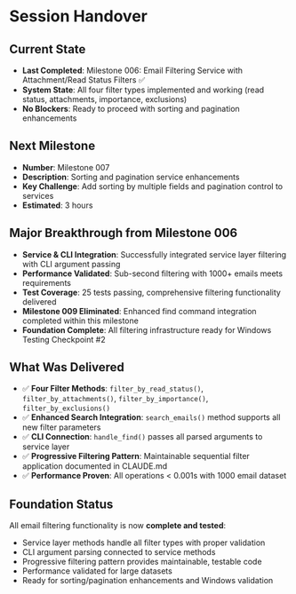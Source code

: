 # Session Handover

## Current State
- **Last Completed**: Milestone 006: Email Filtering Service with Attachment/Read Status Filters ✅
- **System State**: All four filter types implemented and working (read status, attachments, importance, exclusions)
- **No Blockers**: Ready to proceed with sorting and pagination enhancements

## Next Milestone
- **Number**: Milestone 007
- **Description**: Sorting and pagination service enhancements
- **Key Challenge**: Add sorting by multiple fields and pagination control to services
- **Estimated**: 3 hours

## Major Breakthrough from Milestone 006
- **Service & CLI Integration**: Successfully integrated service layer filtering with CLI argument passing
- **Performance Validated**: Sub-second filtering with 1000+ emails meets requirements  
- **Test Coverage**: 25 tests passing, comprehensive filtering functionality delivered
- **Milestone 009 Eliminated**: Enhanced find command integration completed within this milestone
- **Foundation Complete**: All filtering infrastructure ready for Windows Testing Checkpoint #2

## What Was Delivered
- ✅ **Four Filter Methods**: `filter_by_read_status()`, `filter_by_attachments()`, `filter_by_importance()`, `filter_by_exclusions()`
- ✅ **Enhanced Search Integration**: `search_emails()` method supports all new filter parameters
- ✅ **CLI Connection**: `handle_find()` passes all parsed arguments to service layer
- ✅ **Progressive Filtering Pattern**: Maintainable sequential filter application documented in CLAUDE.md
- ✅ **Performance Proven**: All operations < 0.001s with 1000 email dataset

## Foundation Status
All email filtering functionality is now **complete and tested**:
- Service layer methods handle all filter types with proper validation
- CLI argument parsing connected to service methods
- Progressive filtering pattern provides maintainable, testable code
- Performance validated for large datasets
- Ready for sorting/pagination enhancements and Windows validation